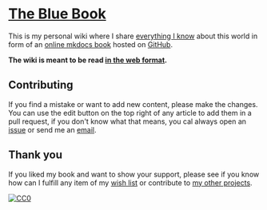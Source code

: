 # [The Blue Book](https://lyz-code.github.io/blue-book)

This is my personal wiki where I share [everything
I know](everything_i_know.md) about this world in form of an [online
mkdocs book](https://www.mkdocs.org/) hosted on
[GitHub](https://github.com/lyz-code/blue-book).

**The wiki is meant to be read [in the web
format](https://lyz-code.github.io/blue-book).**

## Contributing

If you find a mistake or want to add new content, please make the changes. You
can use the edit button on the top right of any article to add them in a pull
request, if you don't know what that means, you cal always open an
[issue](https://github.com/lyz-code/blue-book/issues/new) or send me an
[email](contact.md).

## Thank you

If you liked my book and want to show your support, please see if you know how
can I fulfill any item of my [wish list](projects.md#seeds) or contribute to [my
other projects](projects.md).

[![CC0](https://img.shields.io/badge/license-CC0-0a0a0a.svg?style=flat&colorA=0a0a0a)](https://creativecommons.org/publicdomain/zero/1.0/)
